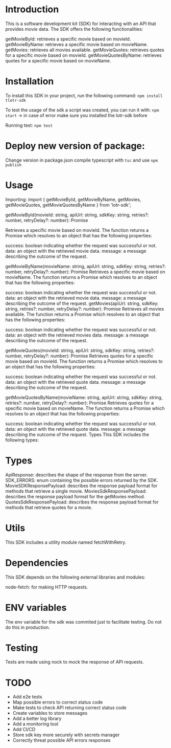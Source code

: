 # Introduction
This is a software development kit (SDK) for interacting with an API that provides movie data. The SDK offers the following functionalities:

getMovieById: retrieves a specific movie based on movieId.
getMovieByName: retrieves a specific movie based on movieName.
getMovies: retrieves all movies available.
getMovieQuotes: retrieves quotes for a specific movie based on movieId.
getMovieQuotesByName: retrieves quotes for a specific movie based on movieName.

# Installation
To install this SDK in your project, run the following command:
```npm install tlotr-sdk```

To test the usage of the sdk a script was created, you can run it with:
```npm start``` -> in case of error make sure you installed the lotr-sdk before

Running test:
```npm test```

# Deploy new version of package:
Change version in package.json
compile typescript with ```tsc```
and use ```npm publish```

# Usage
Importing:
import {
  getMovieById,
  getMovieByName,
  getMovies,
  getMovieQuotes,
  getMovieQuotesByName
} from 'lotr-sdk';

getMovieById(movieId: string, apiUrl: string, sdkKey: string, retries?: number, retryDelay?: number): Promise<MovieSDKResponsePayload>

Retrieves a specific movie based on movieId. The function returns a Promise which resolves to an object that has the following properties:

success: boolean indicating whether the request was successful or not.
data: an object with the retrieved movie data.
message: a message describing the outcome of the request.

getMovieByName(movieName: string, apiUrl: string, sdkKey: string, retries?: number, retryDelay?: number): Promise<MovieSDKResponsePayload>
Retrieves a specific movie based on movieName. The function returns a Promise which resolves to an object that has the following properties:

success: boolean indicating whether the request was successful or not.
data: an object with the retrieved movie data.
message: a message describing the outcome of the request.
getMovies(apiUrl: string, sdkKey: string, retries?: number, retryDelay?: number): Promise<MoviesSdkResponsePayload>
Retrieves all movies available. The function returns a Promise which resolves to an object that has the following properties:

success: boolean indicating whether the request was successful or not.
data: an object with the retrieved movies data.
message: a message describing the outcome of the request.

getMovieQuotes(movieId: string, apiUrl: string, sdkKey: string, retries?: number, retryDelay?: number): Promise<QuotesSdkResponsePayload>
Retrieves quotes for a specific movie based on movieId. The function returns a Promise which resolves to an object that has the following properties:

success: boolean indicating whether the request was successful or not.
data: an object with the retrieved quote data.
message: a message describing the outcome of the request.

getMovieQuotesByName(movieName: string, apiUrl: string, sdkKey: string, retries?: number, retryDelay?: number): Promise<QuotesSdkResponsePayload>
Retrieves quotes for a specific movie based on movieName. The function returns a Promise which resolves to an object that has the following properties:

success: boolean indicating whether the request was successful or not.
data: an object with the retrieved quote data.
message: a message describing the outcome of the request.
Types
This SDK includes the following types:

# Types
ApiResponse: describes the shape of the response from the server.
SDK_ERRORS: enum containing the possible errors returned by the SDK.
MovieSDKResponsePayload: describes the response payload format for methods that retrieve a single movie.
MoviesSdkResponsePayload: describes the response payload format for the getMovies method.
QuotesSdkResponsePayload: describes the response payload format for methods that retrieve quotes for a movie.
# Utils
This SDK includes a utility module named fetchWithRetry.

# Dependencies
This SDK depends on the following external libraries and modules:

node-fetch: for making HTTP requests.

# ENV variables
The env variable for the sdk was commited just to facilitate testing. Do not do this in production.

# Testing
Tests are made using nock to mock the response of API requests.

# TODO
- Add e2e tests
- Map possible errors to correct status code
- Make tests to check API returning correct status code
- Create variables to store messages
- Add a better log library
- Add a monitoring tool
- Add CI/CD
- Store sdk key more securely with secrets manager
- Correctly threat possible API errors responses
